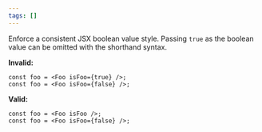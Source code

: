 ```yaml
---
tags: []
---
```


Enforce a consistent JSX boolean value style. Passing `true` as the boolean
value can be omitted with the shorthand syntax.

**Invalid:**

```tsx
const foo = <Foo isFoo={true} />;
const foo = <Foo isFoo={false} />;
```

**Valid:**

```tsx
const foo = <Foo isFoo />;
const foo = <Foo isFoo={false} />;
```
